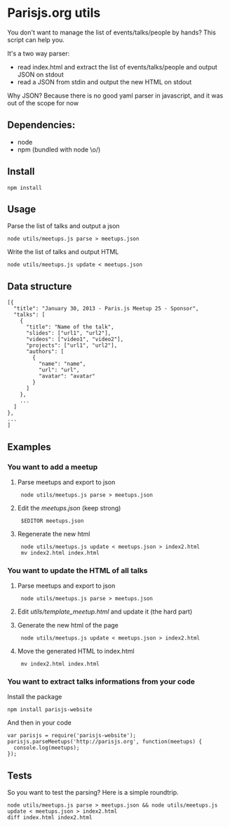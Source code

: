# Parisjs.org utils

You don't want to manage the list of events/talks/people by hands? This script can help you.

It's a two way parser:

- read index.html and extract the list of events/talks/people and output JSON on stdout
- read a JSON from stdin and output the new HTML on stdout

Why JSON? Because there is no good yaml parser in javascript, and it was out of the scope for now

## Dependencies:

* node
* npm (bundled with node \o/)

## Install

    npm install

## Usage

Parse the list of talks and output a json

    node utils/meetups.js parse > meetups.json

Write the list of talks and output HTML

    node utils/meetups.js update < meetups.json

## Data structure

    [{
      "title": "January 30, 2013 - Paris.js Meetup 25 - Sponsor",
      "talks": [
        {
          "title": "Name of the talk",
          "slides": ["url1", "url2"],
          "videos": ["video1", "video2"],
          "projects": ["url1", "url2"],
          "authors": [
            {
              "name": "name",
              "url": "url",
              "avatar": "avatar"
            }
          ]
        },
        ...
      ]
    },
    ...
    ]

## Examples

### You want to add a meetup

1. Parse meetups and export to json

        node utils/meetups.js parse > meetups.json

2. Edit the *meetups.json* (keep strong)

        $EDITOR meetups.json

3. Regenerate the new html

        node utils/meetups.js update < meetups.json > index2.html
        mv index2.html index.html

### You want to update the HTML of all talks

1. Parse meetups and export to json

        node utils/meetups.js parse > meetups.json

2. Edit *utils/template_meetup.html* and update it (the hard part)
3. Generate the new html of the page

        node utils/meetups.js update < meetups.json > index2.html

4. Move the generated HTML to index.html

        mv index2.html index.html

### You want to extract talks informations from your code

Install the package

    npm install parisjs-website

And then in your code

    var parisjs = require('parisjs-website');
    parisjs.parseMeetups('http://parisjs.org', function(meetups) {
      console.log(meetups);
    });

## Tests

So you want to test the parsing? Here is a simple roundtrip.

    node utils/meetups.js parse > meetups.json && node utils/meetups.js update < meetups.json > index2.html
    diff index.html index2.html
